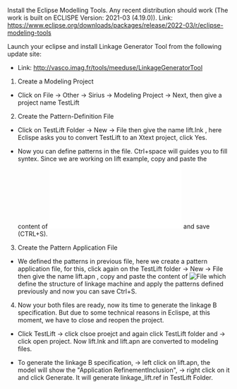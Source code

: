 Install the Eclipse Modelling Tools. Any recent distribution should work (The work is built on ECLISPE Version: 2021-03 (4.19.0)). Link: https://www.eclipse.org/downloads/packages/release/2022-03/r/eclipse-modeling-tools

Launch your eclipse and install Linkage Generator Tool from the following update site:

- Link: http://vasco.imag.fr/tools/meeduse/LinkageGeneratorTool

1. Create a Modeling Project

- Click on File -> Other -> Sirius -> Modeling Project -> Next, then give a project name TestLift

2. Create the Pattern-Definition File

- Click on TestLift Folder -> New -> File then give the name lift.lnk , here Eclispe asks you to convert TestLift to an Xtext project, click Yes.

- Now you can define patterns in the file. Ctrl+space will guides you to fill syntex. Since we are working on lift example, copy and paste the content of ![File](Experiments/Lift/lift.lnk) and save (CTRL+S).



3. Create the Pattern Application File

- We defined the patterns in previous file, here we create a pattern application file, for this, click again on the TestLift folder -> New -> File then give the name lift.apn , copy and paste the content of ![File](Experiments/Lift/lift.apn)  which define the structure of linkage machine and apply the patterns defined previously and now you can save Ctrl+S.


4. Now your both files are ready, now its time to generate the linkage B specification. But due to some technical reasons in Eclispe, at this moment, we have to close and reopen the project. 

- Click TestLift -> click clsoe proejct and again click TestLift folder and -> click open project. Now lift.lnk and lift.apn are converted to modeling files. 

- To generate the linkage B specification, -> left click on lift.apn, the model will show the "Application RefinementInclusion", -> right click on it and click Generate. It will generate linkage_lift.ref in TestLift Folder.